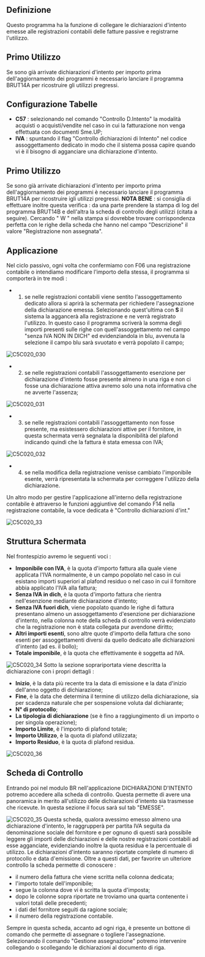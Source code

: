 ## Definizione

Questo programma ha la funzione di collegare le dichiarazioni d'intento emesse alle registrazioni contabili delle fatture passive e registrarne l'utilizzo.

## Primo Utilizzo

Se sono già arrivate dichiarazioni d'intento per importo prima dell'aggiornamento dei programmi è necessario lanciare il programma BRUT14A per ricostruire gli utilizzi pregressi.

## Configurazione Tabelle

* **C57** :  selezionando nel comando "Controllo D.Intento" la modalità acquisti o acquisti/vendite nel caso in cui la fatturazione non venga effettuata con documenti Sme.UP;
* **IVA** :  spuntando il flag "Controllo dichiarazioni di Intento" nel codice assoggettamento dedicato in modo che il sistema possa capire quando vi è il bisogno di agganciare una dichiarazione d'intento.

## Primo Utilizzo

Se sono già arrivate dichiarazioni d'intento per importo prima dell'aggiornamento dei programmi è necessario lanciare il programma BRUT14A per ricostruire igli utilizzi pregressi.
**NOTA BENE** :  si consiglia di effettuare inoltre questa verifica :  da una parte prendere la stampa di log del programma BRUT14B e dell'altra la scheda di controllo degli utilizzi (citata a seguire). Cercando " W " nella stampa si dovrebbe trovare corrispondenza perfetta con le righe della scheda che hanno nel campo "Descrizione" il valore "Registrazione non assegnata".

## Applicazione

Nel ciclo passivo, ogni volta che confermiamo con F06 una registrazione contabile o intendiamo modificare l'importo della stessa, il programma si comporterà in tre modi : 

* 1. se nelle registrazioni contabili viene sentito l'assoggettamento dedicato allora si aprirà la schermata per richiedere l'assegnazione della dichiarazione emessa. Selezionando quest'ultima con **S** il sistema la aggancerà alla registrazione e ne verrà registrato l'utilizzo. In questo caso il programma scriverà la somma degli importi presenti sulle righe con quell'assoggettamento nel campo "senza IVA NON IN DICH" ed evidenziandola in blu, avvenuta la selezione il campo blu sarà svuotato e verrà popolato il campo;

![C5C020_030](http://localhost:3000/immagini/C5C020_R/C5C020_030.png)
* 2. se nelle registrazioni contabili l'assoggettamento esenzione per dichiarazione d'intento fosse presente almeno in una riga e non ci fosse una dichiarazione attiva avremo solo una nota informativa che ne avverte l'assenza;

![C5C020_031](http://localhost:3000/immagini/C5C020_R/C5C020_031.png)
* 3. se nelle registrazioni contabili l'assoggettamento non fosse presente, ma esistessero dichiarazioni attive per il fornitore, in questa schermata verrà segnalata la disponibilità del plafond indicando quindi che la fattura è stata emessa con IVA;

![C5C020_032](http://localhost:3000/immagini/C5C020_R/C5C020_032.png)
* 4. se nella modifica della registrazione venisse cambiato l'imponibile esente, verrà ripresentata la schermata per correggere l'utilizzo della dichiarazione.

Un altro modo per gestire l'applicazione all'interno della registrazione contabile è attraverso le funzioni aggiuntive del comando F14 nella registrazione contabile, la voce dedicata è "Controllo dichiarazioni d'int."

![C5C020_33](http://localhost:3000/immagini/C5C020_R/C5C020_33.png)
## Struttura Schermata

Nel frontespizio avremo le seguenti voci : 

* **Imponibile con IVA**, è la quota d'importo fattura alla quale viene applicata l'IVA normalmente, è un campo popolato nel caso in cui esistano importi superiori al plafond residuo o nel caso in cui il fornitore abbia applicato l'IVA alla fattura;
* **Senza IVA in dich**, è la quota d'importo fattura che rientra nell'esenzione mediante dichiarazione d'intento;
* **Senza IVA fuori dich**, viene popolato quando le righe di fattura presentano almeno un assoggettamento d'esenzione per dichiarazione d'intento, nella colonna note della scheda di controllo verrà evidenziato che la registrazione non è stata collegata pur avendone diritto;
* **Altri importi esenti**, sono altre quote d'importo della fattura che sono esenti per assoggettamenti diversi da quello dedicato alle dichiarazioni d'intento (ad es. il bollo);
* **Totale imponibile**, è la quota che effettivamente è soggetta ad IVA.

![C5C020_34](http://localhost:3000/immagini/C5C020_R/C5C020_34.png)
Sotto la sezione soprariportata viene descritta la dichiarazione con i propri dettagli : 

* **Inizio**, è la data più recente tra la data di emissione e la data d'inizio dell'anno oggetto di dichiarazione;
* **Fine**, è la data che determina il termine di utilizzo della dichiarazione, sia per scadenza naturale che per sospensione voluta dal dichiarante;
* **N° di protocollo**;
* **La tipologia di dichiarazione** (se è fino a raggiungimento di un importo o per singola operazione);
* **Importo Limite**, è l'importo di plafond totale;
* **Importo Utilizzo**, è la quota di plafond utilizzata;
* **Importo Residuo**, è la quota di plafond residua.

![C5C020_36](http://localhost:3000/immagini/C5C020_R/C5C020_36.png)
## Scheda di Controllo

Entrando poi nel modulo BR nell'applicazione DICHIARAZIONI D'INTENTO potremo accedere alla scheda di controllo. Questa permette di avere una panoramica in merito all'utilizzo delle dichiarazioni d'intento sia trasmesse che ricevute. In questa sezione il focus sarà sul tab "EMESSE".

![C5C020_35](http://localhost:3000/immagini/C5C020_R/C5C020_35.png)
Questa scheda, qualora avessimo emesso almeno una dichiarazione d'intento, le raggrupperà per partita IVA seguita da denominazione sociale del fornitore e per ognuno di questi sarà possibile leggere gli importi delle dichiarazioni e delle nostre registrazioni contabili ad esse agganciate, evidenziando inoltre la quota residua e la percentuale di utilizzo. Le dichiarazioni d'intento saranno riportate complete di numero di protocollo e data d'emissione. Oltre a questi dati, per favorire un ulteriore controllo la scheda permette di conoscere : 

* il numero della fattura che viene scritta nella colonna dedicata;
* l'importo totale dell'imponibile;
* segue la colonna dove vi è scritta la quota d'imposta;
* dopo le colonne sopra riportate ne troviamo una quarta contenente i valori totali delle precedenti;
* i dati del fornitore seguiti da ragione sociale;
* il numero della registrazione contabile.

Sempre in questa scheda, accanto ad ogni riga, è presente un bottone di comando che permette di assegnare o togliere l'assegnazione. Selezionando il comando "Gestione assegnazione" potremo intervenire collegando o scollegando le dichiarazioni al documento di riga.


